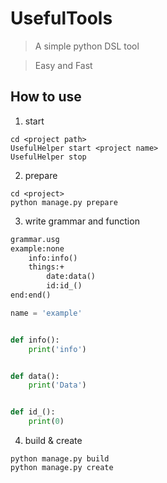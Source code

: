 # UsefulTools
>A simple python DSL tool

> Easy and Fast 
## How to use
1. start
```shell
cd <project path>
UsefulHelper start <project name>
UsefulHelper stop
```
2. prepare
```shell
cd <project>
python manage.py prepare
```
3. write grammar and function
```markdown
grammar.usg 
example:none
    info:info()
    things:+
        date:data()
        id:id_()
end:end()
```
```python
name = 'example'


def info():
    print('info')


def data():
    print('Data')


def id_():
    print(0)
```
4. build & create
```shell
python manage.py build
python manage.py create
```
